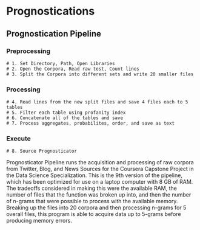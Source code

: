 # Prognostications

## Prognostication Pipeline

### Preprocessing
    # 1. Set Directory, Path, Open Libraries
    # 2. Open the Corpora, Read raw test, Count lines
    # 3. Split the Corpora into different sets and write 20 smaller files
### Processing
    # 4. Read lines from the new split files and save 4 files each to 5 tables
    # 5. Filter each table using profanity index
    # 6. Concatenate all of the tables and save
    # 7. Process aggregates, probabilites, order, and save as text
### Execute
    # 8. Source Prognosticator

Prognosticator Pipeline runs the acquisition and processing of raw corpora from Twitter, Blog, and News Sources for the Coursera Capstone Project in the Data Science Specialization. This is the 9th version of the pipeline, which has been optimized for use on a laptop computer with 8 GB of RAM. The tradeoffs considered in making this were the available RAM, the number of files that the function was broken up into, and then the number of n-grams that were possible to process with the available memory. Breaking up the files into 20 corpora and then processing n-grams for 5 overall files, this program is able to acquire data up to 5-grams before producing memory errors. 
